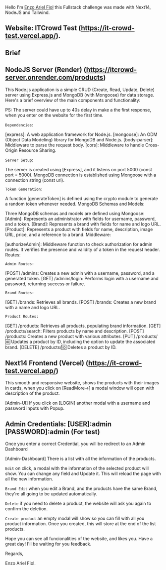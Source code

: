 Hello I'm [Enzo Ariel Fiol](https://enzofiol.tech/) this Fullstack challenge was made with Next14, NodeJS and Tailwind. 

## Website: ITCrowd Test (https://it-crowd-test.vercel.app/).

## Brief

## NodeJS Server (Render) (https://itcrowd-server.onrender.com/products)

This Node.js application is a simple CRUD (Create, Read, Update, Delete) server using Express.js and MongoDB (with Mongoose) for data storage. Here's a brief overview of the main components and functionality:

PS: The server could have up to 40s delay in make a the first response, when you enter on the website for the first time.

`Dependencies`:

[express]: A web application framework for Node.js.
[mongoose]: An ODM (Object Data Modeling) library for MongoDB and Node.js.
[body-parser]: Middleware to parse the request body.
[cors]: Middleware to handle Cross-Origin Resource Sharing.

`Server Setup`:

The server is created using [Express], and it listens on port 5000 (const port = 5000).
MongoDB connection is established using Mongoose with a connection string (const uri).

`Token Generation:`

A function [generateToken] is defined using the crypto module to generate a random token whenever needed.
MongoDB Schemas and Models:

Three MongoDB schemas and models are defined using Mongoose:
[Admin]: Represents an administrator with fields for username, password, and a token.
[Brand]: Represents a brand with fields for name and logo URL.
[Product]: Represents a product with fields for name, description, image URL, price, and a reference to a brand.
Middleware:

[authorizeAdmin]: Middleware function to check authorization for admin routes. It verifies the presence and validity of a token in the request header.
Routes:

`Admin Routes:`

[POST] /admins: Creates a new admin with a username, password, and a generated token.
[GET] /admins/login: Performs login with a username and password, returning success or failure.

`Brand Routes:`

[GET] /brands: Retrieves all brands.
[POST] /brands: Creates a new brand with a name and logo URL.

`Product Routes:`

[GET] /products: Retrieves all products, populating brand information.
[GET] /products/search: Filters products by name and description.
[POST] /products: Creates a new product with various attributes.
[PUT] /products/:id: Updates a product by ID, including the option to update the associated brand.
[DELETE] /products/:id: Deletes a product by ID.

## Next14 Frontend (Vercel) (https://it-crowd-test.vercel.app/)

This smooth and responsive website, shows the products with their images in cards, when you click on [ReadMore->] a modal window will open with description of the product.

[Admin-UI] If you click on [LOGIN] another modal with a username and password inputs with Popup.

## Admin Credentials: [USER]:admin [PASSWORD]:admin (For test)

Once you enter a correct Credential, you will be redirect to an Admin Dashboard

[Admin-Dashboard] There is a list with all the information of the products.

`Edit` on click, a modal with the information of the selected product will show. You can change any field and Update it. This will reload the page with all the new information.

`Brand Edit` when you edit a Brand, and the products have the same Brand, they're all going to be updated automatically.

`Delete` if you need to delete a product, the website will ask you again to confirm the deletion.

`Create product` an empty modal will show so you can fill with all you product information. Once you created, this will store at the end of the list products.

Hope you can see all funcionalities of the website, and likes you. Have a great day! I'll be waiting for you feedback.

Regards,

Enzo Ariel Fiol.
